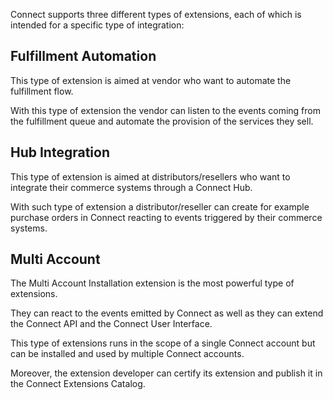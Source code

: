 Connect supports three different types of extensions, 
each of which is intended for a specific type of integration:

## Fulfillment Automation

This type of extension is aimed at vendor who want to automate the fulfillment flow.

With this type of extension the vendor can listen to the events coming from the fulfillment 
queue and automate the provision of the services they sell.


## Hub Integration

This type of extension is aimed at distributors/resellers who want to integrate their
commerce systems through a Connect Hub.

With such type of extension a distributor/reseller can create for example purchase orders
in Connect reacting to events triggered by their commerce systems.

## Multi Account

The Multi Account Installation extension is the most powerful type of extensions.

They can react to the events emitted by Connect as well as they can extend the
Connect API and the Connect User Interface.

This type of extensions runs in the scope of a single Connect account but
can be installed and used by multiple Connect accounts.

Moreover, the extension developer can certify its extension and publish it
in the Connect Extensions Catalog.

